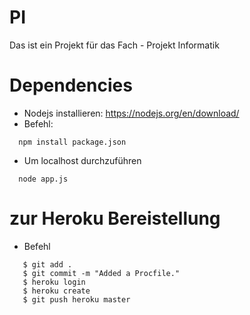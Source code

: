 # PI
Das ist ein Projekt für das Fach - Projekt Informatik

# Dependencies
* Nodejs installieren: https://nodejs.org/en/download/
* Befehl:
```
  npm install package.json
```
* Um localhost durchzuführen
```
  node app.js
```
# zur Heroku Bereistellung 
* Befehl
```
   $ git add .
   $ git commit -m "Added a Procfile."
   $ heroku login
   $ heroku create
   $ git push heroku master 
```
